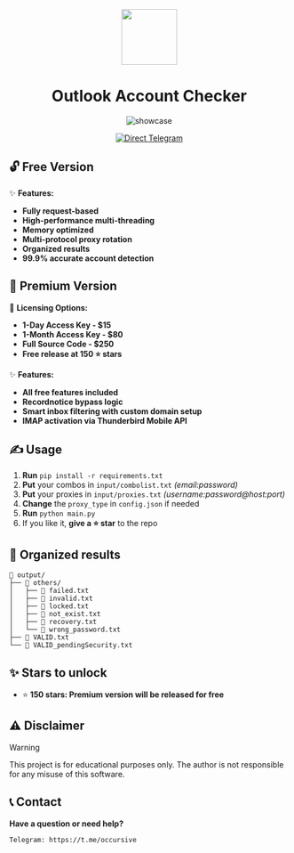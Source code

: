 <div align="center">
  <img src="https://i.ibb.co/k6QCQwZF/logo.png" width="100"/> 
</div>


<div align="center">
  
# Outlook Account Checker
</div>


<div align="center"> 
  
![showcase](https://github.com/user-attachments/assets/15d18d3a-6d4b-4473-b51c-f812585b779d)
<p align="center">
  
[![Direct Telegram](https://img.shields.io/badge/Telegram-2CA5E0?style=for-the-badge&logo=telegram&logoColor=white)](https://t.me/occursive)
</p>
</div>

## 🔓 Free Version
✨ **Features:**
- **Fully request-based**
- **High-performance multi-threading**
- **Memory optimized**
- **Multi-protocol proxy rotation**
- **Organized results**
- **99.9% accurate account detection**

## 💎 Premium Version
💼 **Licensing Options:**
- **1-Day Access Key - $15**
- **1-Month Access Key - $80**
- **Full Source Code - $250**
- **Free release at 150 ⭐️ stars**

✨ **Features:**
- **All free features included**
- **Recordnotice bypass logic**
- **Smart inbox filtering with custom domain setup**
- **IMAP activation via Thunderbird Mobile API**


## ✍️ Usage
1. **Run** `pip install -r requirements.txt`
2. **Put** your combos in `input/combolist.txt` *(email:password)*
3. **Put** your proxies in `input/proxies.txt` *(username:password@host:port)*
4. **Change** the `proxy_type` in `config.json` if needed
4. **Run** `python main.py`
5. If you like it, **give a ⭐️ star** to the repo

## 📁 Organized results
```
📁 output/
├── 📁 others/
│   ├── 📄 failed.txt
│   ├── 📄 invalid.txt
│   ├── 📄 locked.txt
│   ├── 📄 not_exist.txt
│   ├── 📄 recovery.txt
│   └── 📄 wrong_password.txt
├── 📄 VALID.txt
└── 📄 VALID_pendingSecurity.txt
```

## ✨ Stars to unlock
- ⭐️ **150 stars: Premium version will be released for free**

## ⚠️ Disclaimer
> [!WARNING]
> This project is for educational purposes only. The author is not responsible for any misuse of this software.

## 📞 Contact

**Have a question or need help?**

```
Telegram: https://t.me/occursive
```
